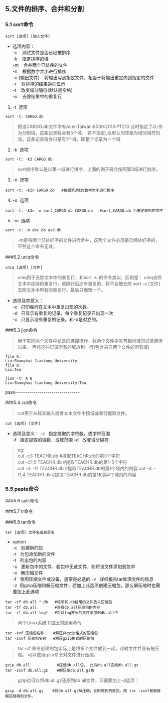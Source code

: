 ## 5.文件的排序、合并和分割
### 5.1 sort命令
```
sort [选项] [输入文件]
```
* 选项内容：   
-c &nbsp;&nbsp; 测试文件是否已经被排序   
-k &nbsp;&nbsp; 指定排序的域   
-m &nbsp;&nbsp; 合并两个已排序的文件   
-n &nbsp;&nbsp; 根据数字大小进行排序   
-o [输出文件] &nbsp;&nbsp; 将输出写到指定文件，相当于将输出重定向到指定的文件   
-r &nbsp;&nbsp; 将排序的结果逆向显示   
-t &nbsp;&nbsp; 改变域分隔符(默认是空格)  
-u &nbsp;&nbsp; 去除结果中的重复行

1. -t &nbsp;选项
```
sort -t: CARGO.db
```
> 假设CARGO.db文件中有Acer:Taiwan:8000:2010:PT210 此时指定了以:作为分割域，这条记录将会有5个域，
若不指定:,以默认的空格为域分隔符的话，这条记录将会只是有1个域，即整个记录为一个域

2. -k &nbsp;选项
```
sort -t: -k3 CARGO.db
```
> sort排序默认是以第一域进行排序，上面的例子将会按照第3域进行排序。

3. -n &nbsp;选项
```
sort -t: -k3n CARGO.db   #根据第3域的数字大小进行排序
```
4. -o &nbsp;选项
```
sort -t: -k3n -o sort_CARGO.db CARGO.db   #sort_CARGO.db 为重定向到的文件
```
5. -m &nbsp;选项
```
sort -t: -m abc.db asd.db 
```
> -m是将两个已排好序的文件进行合并，这两个文件必须是已经排好序的，不然这个命令无效。

###5.2 uniq命令
```
uniq [选项] [文件]
```
> uniq用于去除文本中的重复行，和sort -u 的命令类似，区别是：
uniq去除文本中连续的重复行，若隔行后还有重复的，将不会被去除
sort -u [文件] 去除文本中所有的重复行。最后只保留一个。

* 选项及其意义：   
-c &nbsp;&nbsp;打印每行在文本中重复出现的次数。   
-d &nbsp;&nbsp;只显示有重复的记录，每个重复记录只出现一次   
-u &nbsp;&nbsp;只显示没有重复的记录。和-d是对立的。

###5.3 jion命令
> 用于实现两个文件中记录的连接操作，将两个文件中具有相同域的记录选择出来，
再将这些记录所有的域放到一行(包含来自两个文件的所有域)
```
file A:
Liu:Shanghai Jiaotong University
file B:
Liu:Tea

jion -t: A B
Liu:Shanghai Jiaotong University:Tea
```
pass--------------------------------

###5.4 cut命令
> cut用于从标准输入或者文本文件中按域或者行提取文件。
```
cut [选项] [文件]
```
* 选项及意义：
-c &nbsp;&nbsp;指定提取的字符数，或字符范围   
-f &nbsp;&nbsp;指定提取的域数，或域范围
-d &nbsp;&nbsp;改变域分隔符
> eg:   
cut -c3 TEACHR.db     #提取TEACHR.db的第3个字符   
cut -c1-5 TEACHR.db     #提取TEACHR.db的第1-5个字符   
cut -d: -f1 TEACHR.db     #提取TEACHR.db的第1个域内的内容
cut -d: -f1,4 TEACHR.db     #提取TEACHR.db的第1和第4个域内的内容

### 5.5 paste命令

###5.6 split命令

###5.7 tr命令

###5.8 tar命令
```
tar [选项] 文件名或目录名
```
* option   
-c &nbsp;&nbsp;创建新的包   
-r &nbsp;&nbsp;为包添加新的文件   
-t &nbsp;&nbsp;列出包的内容   
-u &nbsp;&nbsp;更新包中的文件，若包中无此文件，则将该文件添加到包中   
-x &nbsp;&nbsp;解压缩文件   
-f &nbsp;&nbsp;使用压缩文件或设备，通常是必选的
-v &nbsp;&nbsp;详细报告tar处理文件的信息   
-z&nbsp;&nbsp;用gzip压缩和解压缩文件，若加上此选项创建压缩包，那么解压缩时也需要加上此选项

```
tar -cf db.all *.db   #将所有.db结尾的文件放入压缩包
tar -tf db.all        #查看db.all压缩包的内容
tar -rf db.all log*   #将以log开头的文件添加到db.all中
```
> 两个Linux系统下加压的通用命令
```
tar -xvf 压缩包名称    #解压非gzip格式的压缩包
tar -zxvf 压缩包名称   #解压gzip格式的压缩包
```

> tar -cf 命令创建的包实际上是将多个文件放到一起，此时文件并没有被压缩。
可以使用gzip命令对文件进行压缩。
```
gzip db.all            #压缩db.all包， 此后db.all变成db.all.gz
tar -zxvf db.all.gz    #解压缩db.all.gz包
```
> gzip也可以将db.all.gz还原到db.all文件，只需要加上-d选项：
```
gzip -d db.all.gz    #将db.all.gz解压缩，此时得到的是包。而 tar -zxvf是直接解压缩得到文件。
```